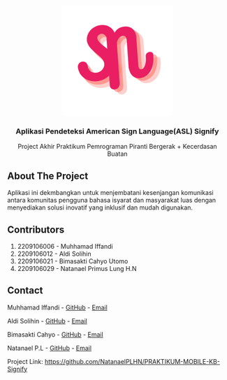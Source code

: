 

<div align="center">
  
<!-- [![Contributors][contributors-shield]][contributors-url] -->

</div>

<!-- PROJECT LOGO -->
<br />
<div align="center">
  <a href="https://github.com/NatanaelPLHN/Signify/">
    <img src="assets\icon\icon.png" alt="Logo" width="50%" >
  </a>

  <h3 align="center">Aplikasi Pendeteksi American Sign Language(ASL) Signify</h3>

  <p align="center">
    Project Akhir Praktikum Pemrograman Piranti Bergerak + Kecerdasan Buatan 
    <br />
  </p>
</div>



<!-- TABLE OF CONTENTS -->
<!-- <details>
  <summary>Table of Contents</summary>
  <ol>
    <li>
      <a href="#about-the-project">About The Project</a>
      <ul>
        <li><a href="#built-with">Built With</a></li>
      </ul>
    </li>
    <li>
      <a href="#getting-started">Getting Started</a>
      <ul>
        <li><a href="#prerequisites">Prerequisites</a></li>
        <li><a href="#installation">Installation</a></li>
      </ul>
    </li>
    <li><a href="#usage">Usage</a></li>
    <li><a href="#roadmap">Roadmap</a></li>
    <li><a href="#contributing">Contributing</a></li>
    <li><a href="#license">License</a></li>
    <li><a href="#contact">Contact</a></li>
    <li><a href="#acknowledgments">Acknowledgments</a></li>
  </ol>
</details> -->



<!-- ABOUT THE PROJECT -->
## About The Project

Aplikasi ini dekmbangkan untuk menjembatani kesenjangan komunikasi antara komunitas pengguna bahasa isyarat dan masyarakat luas dengan menyediakan solusi inovatif yang inklusif dan mudah digunakan.
  
<!-- GETTING STARTED -->
<!--## Getting Started

<!-- This is an example of how you may give instructions on setting up your project locally.
To get a local copy up and running follow these simple example steps. -->

<!--
### How to get this project?

_Follow the command below with your terminal/cmd/git bash._

1. Clone repository
   ```bash
   git clone https://github.com/NatanaelPLHN/Signify
   ```
2. Ganti directory ke folder
   ```bash
   cd 
   ```
3. Install requirement
   ```bash
   flutter pub get
   ```
4. Pilih device/emulator yang digunakan
5. Run project
-->
   
<!--   
## 📖 Project Report

### 🏠 Home Page
![Home Page](https://github.com/user-attachments/assets/db4cafc5-9ad5-48d6-a2fa-0691eae17648)

---

### 🔍 Search
![Search Page](https://github.com/user-attachments/assets/1d4f6e4e-edc9-43ec-8a50-63f04d198523)

---

### 🔑 Login
![Login Page](https://github.com/user-attachments/assets/622d002c-730b-486d-a697-14f8ed95bad7)

---

### 📝 Register
![Register Page](https://github.com/user-attachments/assets/fac516a0-768b-4c7c-a632-62b8cb484684)

---

### 🛒 Cart
![Cart Page](https://github.com/user-attachments/assets/f04438e5-a102-4a72-9313-314744737d1b)

---

### ✅ Checkout
![Checkout Page](https://github.com/user-attachments/assets/d33cb9cb-1361-4381-8af6-c75f2664cf6e)

---

### 🎉 Order Success
![Order Success Page](https://github.com/user-attachments/assets/cc987443-684f-4525-ad93-f37d0d7f9227)

---

### 📜 Order History
![Order History Page](https://github.com/user-attachments/assets/2cb4e5cb-dcba-475e-a715-8333ade0eeea)

---

### 📋 Order Details
![Order Details Page](https://github.com/user-attachments/assets/b6e23ae9-bb1b-428e-b516-41f6b08cc3e1)

---

### ⚙️ Admin Dashboard
![Admin Dashboard](https://github.com/user-attachments/assets/d840090c-a6e9-4e8e-a2d3-c154593974f0)
-->

<!-- ROADMAP -->
<!-- 
## Roadmap

### Features

- [x] **User Registration & Authentication**: 
    - [x] Enable user registration, login, and logout functionality.
    - [x] Implement user roles (Admin, Worker, Customer) for access control.
    - [x] Admin users can elevate regular users to "Worker" status.

- [x] **Shopping Cart & Checkout**: 
    - [x] Implement a **session** based cart system.
    - [x] Enhance cart system with the ability to add, remove, and update items.
    - [x] Implement an In-store transaction checkout.
          
- [x] **Order Management**: 
    - [x] Allow users to view their order history.
    - [x] Display order details, including item details, quantities, and total price.
    - [x] Users can track and change the status of their orders (Ongoing, Arrived).
          
- [x] **Reviews & Ratings**: 
    - [x] Enable user registration, login, and logout functionality.
    - [x] Display reviews and ratings on product pages.

- [x] **Responsive & User-Friendly Interface**: 
    - [x] Clear and intuitive UI for navigating products, cart, checkout, and order history.
    - [x] Fully responsive design optimized for mobile and desktop views.
-->
                    
<!-- CONTRIBUTING -->
## Contributors 

1. 2209106006 - Muhhamad Iffandi
2. 2209106012 - Aldi Solihin
3. 2209106021 - Bimasakti Cahyo Utomo  
4. 2209106029 - Natanael Primus Lung H.N

<!-- CONTACT -->
## Contact

Muhhamad Iffandi - [GitHub](https://github.com/Mifandi) - [Email](@gmail.com)

Aldi Solihin - [GitHub](https://github.com/AldiSolihin12) - [Email](Aldisolihin12@gmail.com)

Bimasakti Cahyo - [GitHub](https://github.com/bimacahyosaktiutomo) - [Email](bimasakticahyoutomo@gmail.com)

Natanael P.L - [GitHub](https://github.com/NatanaelPLHN) - [Email](natannaelprimuslung@example.com)

Project Link: https://github.com/NatanaelPLHN/PRAKTIKUM-MOBILE-KB-Signify

<!-- ACKNOWLEDGMENTS -->
<!--## Acknowledgments

<!--* [Best-README-Template](https://github.com/othneildrew/Best-README-Template) - For the amazing README.md template provided
<!--* [Shield.io](https://shields.io/) - For the ![Badges]
<!--* [contrib.rocks](https://contrib.rocks/preview?repo=angular%2Fangular-ja)
  
* All Framework Based Programming Aslab who have taught and guided us ❤️

<!-- MARKDOWN LINKS & IMAGES -->
<!-- https://www.markdownguide.org/basic-syntax/#reference-style-links -->
[contributors-shield]: https://img.shields.io/badge/CONTRIBUTORS-2-blue?style=for-the-badge
[contributors-url]: https://github.com/bimacahyosaktiutomo/PA-FRAMEWORK-TOKOM/graphs/contributors

[Django]: https://img.shields.io/badge/Django-0?style=for-the-badge&logo=django&logoColor=white&labelColor=%230c4b33&color=%230c4b33
[Django-url]: https://www.djangoproject.com/
[Tailwind]: https://img.shields.io/badge/tailwind_css-0?style=for-the-badge&logo=tailwindcss&labelColor=grey&color=grey
[Tailwind-url]: https://tailwindcss.com/
[DaisyUI]: https://img.shields.io/badge/daisy_ui-0?style=for-the-badge&logo=daisyui&labelColor=%230a374d%20&color=%230a374d%20
[DaisyUI-url]: https://daisyui.com/
[NodeJS]: https://img.shields.io/badge/node.js-0?style=for-the-badge&logo=nodedotjs&labelColor=%23f9f5e6&color=%23f9f5e6
[Nodeurl]: https://nodejs.org/en
[Badges]: https://img.shields.io/badge/badges-0?style=for-the-badge&labelColor=%234a4a4a&color=%234a4a4a

